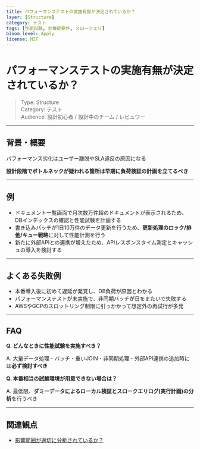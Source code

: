 ```yaml
---
title: パフォーマンステストの実施有無が決定されているか？
layer: [Structure]
category: テスト
tags: [性能試験, 非機能要件, スロークエリ]
bloom_level: Apply
license: MIT
---
```


# パフォーマンステストの実施有無が決定されているか？

> Type: Structure  
> Category: テスト  
> Audience: 設計初心者 / 設計中のチーム / レビュワー

---

## 背景・概要

パフォーマンス劣化はユーザー離脱やSLA違反の原因になる

**設計段階でボトルネックが疑われる箇所は早期に負荷検証の計画を立てるべき**

---

## 例

- ドキュメント一覧画面で月次数万件超のドキュメントが表示されるため、DBインデックスの確認と性能試験を計画する
- 書き込みバッチが1日10万件のデータ更新を行うため、**更新処理のロック/排他/キュー戦略**に対して性能計測を行う
- 新たに外部APIとの連携が増えたため、APIレスポンスタイム測定とキャッシュの導入を検討する

---

## よくある失敗例

- 本番導入後に初めて遅延が発覚し、DB負荷が原因とわかる
- パフォーマンステストが未実施で、非同期バッチが日をまたいで失敗する
- AWSやGCPのスロットリング制限に引っかかって想定外の再試行が多発

---

## FAQ

**Q. どんなときに性能試験を実施すべき？**

A. 大量データ処理・バッチ・重いJOIN・非同期処理・外部API連携の追加時には**必ず検討すべき**

**Q. 本番相当の試験環境が用意できない場合は？**

A. 最低限、**ダミーデータによるローカル検証とスロークエリログ(実行計画)の分析**を行うべき

---

## 関連観点

- [影響範囲が適切に分析されているか？](https://zenn.dev/kanaria007/articles/889dbfe28a793e)
